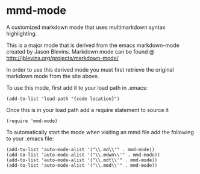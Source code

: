 mmd-mode
========

A customized markdown mode that uses multimarkdown syntax highlighting.

This is a major mode that is derived from the emacs markdown-mode created by Jason Blevins.  Markdown mode can be found @ http://jblevins.org/projects/markdown-mode/

In order to use this derived mode you must first retrieve the original markdown mode from the site above.

To use this mode, first add it to your load path in .emacs:

    (add-to-list 'load-path "{code location}")

Once this is in your load path add a require statement to source it

    (require 'mmd-mode)

To automatically start the mode when visiting an mmd file add the following to your .emacs file:

    (add-to-list 'auto-mode-alist '("\\.md\\'" . mmd-mode))
    (add-to-list 'auto-mode-alist '("\\.mdwn\\'" . mmd-mode))
    (add-to-list 'auto-mode-alist '("\\.mdt\\'" . mmd-mode))
    (add-to-list 'auto-mode-alist '("\\.mmd\\'" . mmd-mode))
    